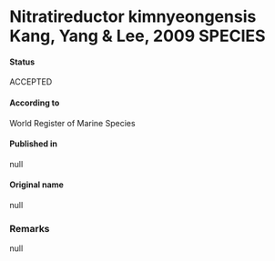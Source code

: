 # Nitratireductor kimnyeongensis Kang, Yang & Lee, 2009 SPECIES

#### Status
ACCEPTED

#### According to
World Register of Marine Species

#### Published in
null

#### Original name
null

### Remarks
null